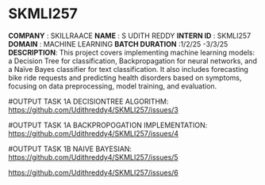 # SKMLI257
**COMPANY**          : SKILLRAACE
**NAME**             : S UDITH REDDY
**INTERN ID**        : SKMLI257
**DOMAIN**           : MACHINE LEARNING
**BATCH DURATION**   :1/2/25 -3/3/25
**DESCRIPTION**:
This project covers implementing machine learning models: a Decision Tree for classification, Backpropagation for neural networks, and a Naïve Bayes classifier for text classification. It also includes forecasting bike ride requests and predicting health disorders based on symptoms, focusing on data preprocessing, model training, and evaluation.

#OUTPUT TASK 1A  DECISIONTREE ALGORITHM:
https://github.com/Udithreddy4/SKMLI257/issues/3

#OUTPUT TASK 1A  BACKPROPOGATION IMPLEMENTATION:
https://github.com/Udithreddy4/SKMLI257/issues/4

#OUTPUT TASK 1B NAIVE BAYESIAN:
https://github.com/Udithreddy4/SKMLI257/issues/5


https://github.com/Udithreddy4/SKMLI257/issues/6
